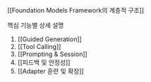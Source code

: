 [[Foundation Models Framework의 계층적 구조]]

핵심 기능별 상세 설명
1. [[Guided Generation]]
2. [[Tool Calling]]
3. [[Prompting & Session]]
4. [[피드백 및 안정성]]
5. [[Adapter 훈련 및 확장]]